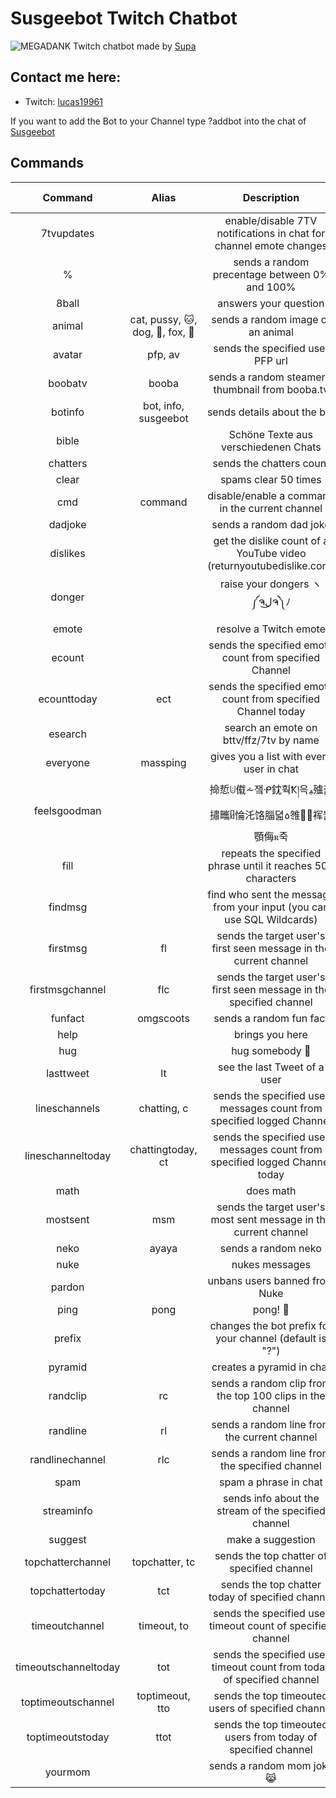 # Susgeebot Twitch Chatbot

![MEGADANK](https://cdn.frankerfacez.com/emoticon/239630/1) Twitch chatbot made by [Supa](https://github.com/0Supa)

## Contact me here:
* Twitch: [lucas19961](https://www.twitch.tv/lucas19961)

If you want to add the Bot to your Channel type ?addbot into the chat of [Susgeebot](https://www.twitch.tv/Susgeebot)

## Commands

| Command  | Alias  | Description  | min. Permission | min. Botpermission|
|:-----------:|:-----------:|:------------:|:------:|:------:|
| 7tvupdates |  | enable/disable 7TV notifications in chat for channel emote changes | Mod
| % |  | sends a random precentage between 0% and 100% | User
| 8ball |  | answers your question | User
| animal | cat, pussy, 🐱, dog, 🐶, fox, 🦊  | sends a random image of an animal | User
| avatar | pfp, av | sends the specified user PFP url | User
| boobatv | booba | sends a random steamer's thumbnail from booba.tv | User
| botinfo | bot, info, susgeebot  | sends details about the bot | User
| bible |  | Schöne Texte aus verschiedenen Chats  | User |  |
| chatters |  | sends the chatters count | Mod
| clear |  | spams clear 50 times | Mod | Mod
| cmd | command | disable/enable a command in the current channel | Mod
| dadjoke |  | sends a random dad joke | User
| dislikes |  | get the dislike count of a YouTube video (returnyoutubedislike.com) | User
| donger |  | raise your dongers ヽ༼ຈل͜ຈ༽ﾉ | User
| emote |  | resolve a Twitch emote | User
| ecount |  | sends the specified emote count from specified Channel | User
| ecounttoday | ect | sends the specified emote count from specified Channel today | User
| esearch |  | search an emote on bttv/ffz/7tv by name | User
| everyone | massping | gives you a list with every user in chat | User
| feelsgoodman |  | 掵悊ꖹ傤⩪쟄ᑶ鈂훡Ҟ།윽ࢬ㱺끯㩋㽯ᥤ惀汑饹䐉뎗꧞䧷瀢̞裈눭顎侮ꭱ죽 | Owner
| fill |  | repeats the specified phrase until it reaches 500 characters | User | Vip
| findmsg |  | find who sent the message from your input (you can use SQL Wildcards) | User
| firstmsg | fl | sends the target user\'s first seen message in the current channel | User
| firstmsgchannel | flc | sends the target user\'s first seen message in the specified channel | User
| funfact | omgscoots | sends a random fun fact | User
| help |  | brings you here | User
| hug |  | hug somebody 🤗 | User
| lasttweet | lt | see the last Tweet of a user | User
| lineschannels | chatting, c | sends the specified user messages count from specified logged Channel | User
| lineschanneltoday | chattingtoday, ct  | sends the specified user messages count from specified logged Channel today | User
| math |  | does math | User
| mostsent | msm  | sends the target user\'s most sent message in the current channel | User
| neko | ayaya  | sends a random neko | User
| nuke |   | nukes messages | Mod | Mod
| pardon |  | unbans users banned from Nuke | Mod | Mod
| ping | pong  | pong! 🏓 | User
| prefix |  | changes the bot prefix for your channel (default is "?") | Mod
| pyramid |  | creates a pyramid in chat | Vip | Vip
| randclip | rc  | sends a random clip from the top 100 clips in the channel | User
| randline | rl  | sends a random line from the current channel| User
| randlinechannel | rlc  | sends a random line from the specified channel | User
| spam |  | spam a phrase in chat | Mod | Vip
| streaminfo |  | sends info about the stream of the specified channel | User
| suggest |  | make a suggestion | User
| topchatterchannel | topchatter, tc | sends the top chatter of specified channel | User
| topchattertoday | tct | sends the top chatter today of specified channel | User
| timeoutchannel | timeout, to | sends the specified user timeout count of specified channel | User
| timeoutschanneltoday | tot | sends the specified user timeout count from today of specified channel | User
| toptimeoutschannel | toptimeout, tto | sends the top timeouted users of specified channel | User
| toptimeoutstoday | ttot | sends the top timeouted users from today of specified channel | User
| yourmom |  | sends a random mom joke 😹 | User
